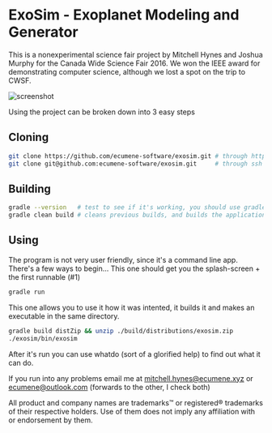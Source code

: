 ExoSim - Exoplanet Modeling and Generator
=================================
This is a nonexperimental science fair project by Mitchell Hynes and Joshua Murphy for the Canada Wide Science Fair 2016.
We won the IEEE award for demonstrating computer science, although we lost a spot on the trip to CWSF.

![screenshot](http://i.imgur.com/dDccZhy.png)

Using the project can be broken down into 3 easy steps

Cloning
----------------------------------
`````````bash
git clone https://github.com/ecumene-software/exosim.git # through https
git clone git@github.com:ecumene-software/exosim.git     # through ssh (requires key)
`````````

Building
----------------------------------
`````````bash
gradle --version   # test to see if it's working, you should use gradle 2.11
gradle clean build # cleans previous builds, and builds the application
`````````

Using
----------------------------------
The program is not very user friendly, since it's a command line app. There's a few ways to begin...
This one should get you the splash-screen + the first runnable (#1)
`````````bash
gradle run
`````````
This one allows you to use it how it was intented, it builds it and makes an executable in the same directory.
`````````bash
gradle build distZip && unzip ./build/distributions/exosim.zip
./exosim/bin/exosim
`````````
After it's run you can use whatdo (sort of a glorified help) to find out what it can do.

If you run into any problems email me at mitchell.hynes@ecumene.xyz or ecumene@outlook.com (forwards to the other, I check both)

All product and company names are trademarks™ or registered® trademarks of their respective holders. Use of them does not imply any affiliation with or endorsement by them. 

